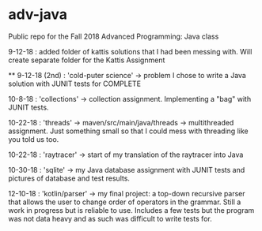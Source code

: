 # adv-java
Public repo for the Fall 2018 Advanced Programming: Java class

9-12-18 : added folder of kattis solutions that I had been messing with. Will create separate folder for the Kattis Assignment

** 9-12-18 (2nd) : 'cold-puter science' -> problem I chose to write a Java solution with JUNIT tests for COMPLETE

10-8-18 : 'collections' -> collection assignment. Implementing a "bag" with JUNIT tests.

10-22-18 : 'threads' -> maven/src/main/java/threads -> multithreaded assignment. Just something small so that I could mess with threading like you told us too.

10-22-18 : 'raytracer' -> start of my translation of the raytracer into Java

10-30-18 : 'sqlite' -> my Java database assignment with JUNIT tests and pictures of database and test results.

12-10-18 : 'kotlin/parser' -> my final project: a top-down recursive parser that allows the user to change order of operators in the grammar. Still a work in progress but is reliable to use. Includes a few tests but the program was not data heavy and as such was difficult to write tests for.
